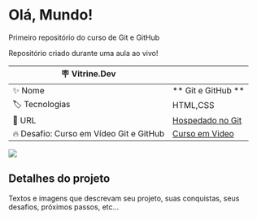 # Olá, Mundo!

Primeiro repositório do curso de Git e GitHub

Repositório criado durante uma aula ao vivo!

| :placard: Vitrine.Dev |     |
| -------------  | --- |
| :sparkles: Nome        | ** Git e GitHub **
| :label: Tecnologias | HTML,CSS
| :rocket: URL         | [Hospedado no Git](https://jonathanmesquita.github.io/projeto-git-hub_01/)
| :fire: Desafio: Curso em Vídeo Git e GitHub | [Curso em Video ](https://github.com/gustavoguanabara/git-github)

<!-- Inserir imagem com a #vitrinedev ao final do link -->
![](X)

## Detalhes do projeto


Textos e imagens que descrevam seu projeto, suas conquistas, seus desafios, próximos passos, etc...
